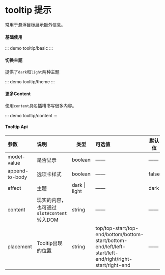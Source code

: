 # tooltip 提示

常用于悬浮目标展示额外信息。


#### 基础使用

::: demo
tooltip/basic
:::

#### 切换主题

提供了`dark`和`light`两种主题



::: demo
tooltip/theme
:::

#### 更多Content

使用`content`具名插槽书写很多内容。

::: demo
tooltip/content
:::


#### Tooltip Api

| 参数            | 说明                                      | 类型          | 可选值                                                       | 默认值 |
| :-------------- | :---------------------------------------- | ------------- | :----------------------------------------------------------- | ------ |
| model-value     | 是否显示                                  | boolean       | ——                                                           | ——     |
| append-to-body | 选项卡样式                                | boolean       | ——                                                           | false  |
| effect       | 主题                                      | dark \| light | ——                                                           | dark   |
| content      | 现实的内容，也可通过`slot#content`转入DOM | string        | ——                                                           | ——     |
| placement    | Tooltip出现的位置                         | string        | top/top-start/top-end/bottom/bottom-start/bottom-end/left/left-start/left-end/right/right-start/right-end | ——     |

